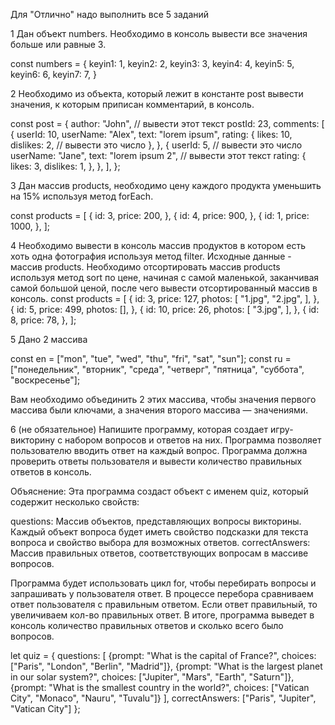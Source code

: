 Для "Отлично" надо выполнить все 5 заданий

1
Дан объект numbers. Необходимо в консоль вывести все значения больше или равные 3.

const numbers = {
keyin1: 1,
keyin2: 2,
keyin3: 3,
keyin4: 4,
keyin5: 5,
keyin6: 6,
keyin7: 7,
}

2
Необходимо из объекта, который лежит в константе post вывести значения, к
которым приписан комментарий, в консоль.

const post = {
author: "John", // вывести этот текст
postId: 23,
comments: [
{
userId: 10,
userName: "Alex",
text: "lorem ipsum",
rating: {
likes: 10,
dislikes: 2, // вывести это число
},
},
{
userId: 5, // вывести это число
userName: "Jane",
text: "lorem ipsum 2", // вывести этот текст
rating: {
likes: 3,
dislikes: 1,
},
},
],
};

3
Дан массив products, необходимо цену каждого продукта уменьшить на 15% используя
метод forEach.

const products = [
{
id: 3,
price: 200,
},
{
id: 4,
price: 900,
},
{
id: 1,
price: 1000,
},
];

4
Необходимо вывести в консоль массив продуктов в котором есть хоть одна фотография используя метод filter. Исходные данные - массив products.
Необходимо отсортировать массив products используя метод sort по цене, начиная с самой маленькой, заканчивая самой большой ценой, после чего вывести отсортированный массив в консоль.
const products = [
{
id: 3,
price: 127,
photos: [
"1.jpg",
"2.jpg",
],
},
{
id: 5,
price: 499,
photos: [],
},
{
id: 10,
price: 26,
photos: [
"3.jpg",
],
},
{
id: 8,
price: 78,
},
];

5
Дано 2 массива

const en = ["mon", "tue", "wed", "thu", "fri", "sat", "sun"];
const ru = ["понедельник", "вторник", "среда", "четверг", "пятница", "суббота", "воскресенье"];

Вам необходимо объединить 2 этих массива, чтобы значения первого массива были ключами, а значения второго массива — значениями.

6 (не обязательное)
Напишите программу, которая создает игру-викторину с набором вопросов и ответов на них. Программа позволяет пользователю вводить ответ на каждый вопрос. Программа должна проверить ответы пользователя и вывести количество правильных ответов в консоль.

Объяснение:
Эта программа создаст объект с именем quiz, который содержит несколько свойств:

questions: Массив объектов, представляющих вопросы викторины. Каждый объект вопроса будет иметь свойство подсказки для текста вопроса и свойство выбора для возможных ответов.
correctAnswers: Массив правильных ответов, соответствующих вопросам в массиве вопросов.

Программа будет использовать цикл for, чтобы перебирать вопросы и запрашивать у пользователя ответ. В процессе перебора сравниваем ответ пользователя с правильным ответом. Если ответ правильный, то увеличиваем кол-во правильных ответ.
В итоге, программа выведет в консоль количество правильных ответов и сколько всего было вопросов.

let quiz = {
  questions: [
    {prompt: "What is the capital of France?", choices: ["Paris", "London", "Berlin", "Madrid"]},
    {prompt: "What is the largest planet in our solar system?", choices: ["Jupiter", "Mars", "Earth", "Saturn"]},
    {prompt: "What is the smallest country in the world?", choices: ["Vatican City", "Monaco", "Nauru", "Tuvalu"]}
  ],
  correctAnswers: ["Paris", "Jupiter", "Vatican City"]
};
